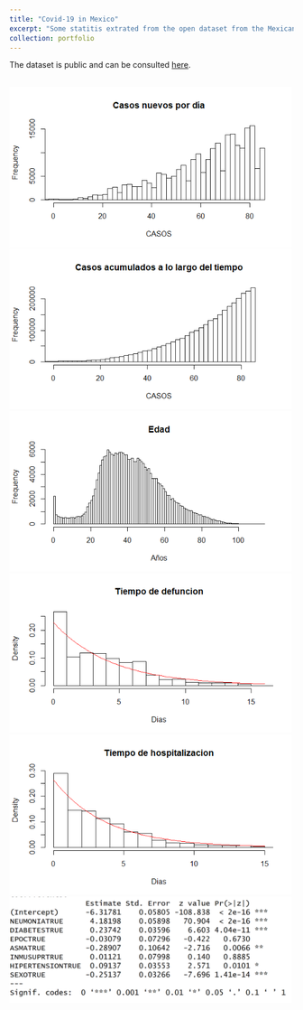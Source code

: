 ```yaml
---
title: "Covid-19 in Mexico"
excerpt: "Some statitis extrated from the open dataset from the Mexican Goverment.    <br/><img src='/images/ages.jpg'  >"
collection: portfolio
---
```


The dataset is public and can be consulted [here](https://datos.gob.mx/busca/dataset/informacion-referente-a-casos-covid-19-en-mexico).

<br/><img src='/images/Covid19/nd.png' width="500" height=auto>
<br/><img src='/images/Covid19/ct.png' width="500" height=auto>
<br/><img src='/images/Covid19/edad.png' width="500" height=auto>
<br/><img src='/images/Covid19/TD.png' width="500" height=auto>
<br/><img src='/images/Covid19/TH.png' width="500" height=auto>
<br/><img src='/images/Covid19/Captura.PNG'  width="500" height=auto>

